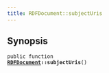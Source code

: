 ```yaml
---
title: RDFDocument::subjectUris
---
```


## Synopsis

<code>public function <b><a href="RDFDocument">RDFDocument</a>::subjectUris</b>()</code>

